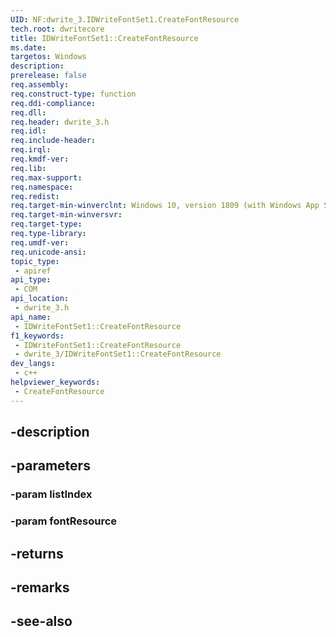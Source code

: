 ```yaml
---
UID: NF:dwrite_3.IDWriteFontSet1.CreateFontResource
tech.root: dwritecore
title: IDWriteFontSet1::CreateFontResource
ms.date: 
targetos: Windows
description: 
prerelease: false
req.assembly: 
req.construct-type: function
req.ddi-compliance: 
req.dll: 
req.header: dwrite_3.h
req.idl: 
req.include-header: 
req.irql: 
req.kmdf-ver: 
req.lib: 
req.max-support: 
req.namespace: 
req.redist: 
req.target-min-winverclnt: Windows 10, version 1809 (with Windows App SDK 0.5 or later)
req.target-min-winversvr: 
req.target-type: 
req.type-library: 
req.umdf-ver: 
req.unicode-ansi: 
topic_type:
 - apiref
api_type:
 - COM
api_location:
 - dwrite_3.h
api_name:
 - IDWriteFontSet1::CreateFontResource
f1_keywords:
 - IDWriteFontSet1::CreateFontResource
 - dwrite_3/IDWriteFontSet1::CreateFontResource
dev_langs:
 - c++
helpviewer_keywords:
 - CreateFontResource
---
```


## -description

## -parameters

### -param listIndex

### -param fontResource

## -returns

## -remarks

## -see-also

